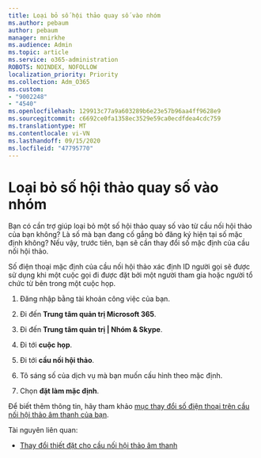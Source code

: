 ```yaml
---
title: Loại bỏ số hội thảo quay số vào nhóm
ms.author: pebaum
author: pebaum
manager: mnirkhe
ms.audience: Admin
ms.topic: article
ms.service: o365-administration
ROBOTS: NOINDEX, NOFOLLOW
localization_priority: Priority
ms.collection: Adm_O365
ms.custom:
- "9002248"
- "4540"
ms.openlocfilehash: 129913c77a9a603289b6e23e57b96aa4ff9628e9
ms.sourcegitcommit: c6692ce0fa1358ec3529e59ca0ecdfdea4cdc759
ms.translationtype: MT
ms.contentlocale: vi-VN
ms.lasthandoff: 09/15/2020
ms.locfileid: "47795770"
---
```

# <a name="remove-teams-dial-in-conferencing-number"></a>Loại bỏ số hội thảo quay số vào nhóm

Bạn có cần trợ giúp loại bỏ một số hội thảo quay số vào từ cầu nối hội thảo của bạn không? Là số mà bạn đang cố gắng bỏ đăng ký hiện tại số mặc định không? Nếu vậy, trước tiên, bạn sẽ cần thay đổi số mặc định của cầu nối hội thảo.

Số điện thoại mặc định của cầu nối hội thảo xác định ID người gọi sẽ được sử dụng khi một cuộc gọi đi được đặt bởi một người tham gia hoặc người tổ chức từ bên trong một cuộc họp.

1. Đăng nhập bằng tài khoản công việc của bạn.

2. Đi đến **Trung tâm quản trị Microsoft 365**.

3. Đi đến **Trung tâm quản trị | Nhóm & Skype**.

4. Đi tới **cuộc họp**.

5. Đi tới **cầu nối hội thảo**.

6. Tô sáng số của dịch vụ mà bạn muốn cấu hình theo mặc định.

7. Chọn **đặt làm mặc định**.

Để biết thêm thông tin, hãy tham khảo [mục thay đổi số điện thoại trên cầu nối hội thảo âm thanh của bạn](https://docs.microsoft.com/microsoftteams/change-the-phone-numbers-on-your-audio-conferencing-bridge).

Tài nguyên liên quan:

- [Thay đổi thiết đặt cho cầu nối hội thảo âm thanh](https://docs.microsoft.com/microsoftteams/change-the-settings-for-an-audio-conferencing-bridge)
